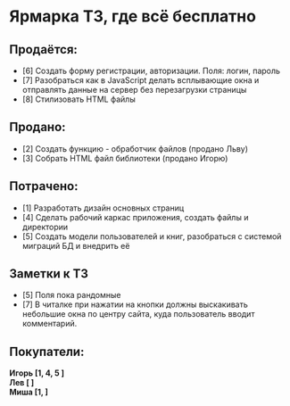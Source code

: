 # Ярмарка ТЗ, где всё бесплатно

## Продаётся:

- [6] Создать форму регистрации, авторизации. Поля: логин, пароль
- [7] Разобраться как в JavaScript делать всплывающие окна и отправлять данные на сервер без перезагрузки страницы
- [8] Стилизовать HTML файлы


## Продано:

- [2] Создать функцию - обработчик файлов (продано Льву)
- [3] Собрать HTML файл библиотеки (продано Игорю)

## Потрачено:

- [1] Разработать дизайн основных страниц
- [4] Сделать рабочий каркас приложения, создать файлы и директории
- [5] Создать модели пользователей и книг, разобраться с системой миграций БД и внедрить её


## Заметки к ТЗ 
- [5] Поля пока рандомные  
- [7] В читалке при нажатии на кнопки должны выскакивать небольшие окна по центру сайта, куда пользователь вводит комментарий.


## Покупатели:
 **Игорь [1, 4, 5 ]**  
 **Лев [ ]**  
 **Миша [1, ]**